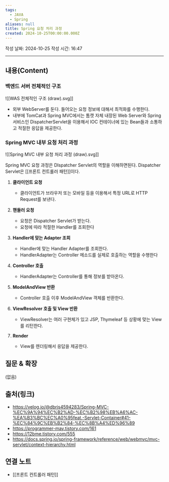 ```yaml
---
tags:
  - JAVA
  - Spring
aliases: null
title: Spring 요청 처리 과정
created: 2024-10-25T00:00:00.000Z
---
```

작성 날짜: 2024-10-25
작성 시간: 16:47


----
## 내용(Content)

### 백엔드 서버 전체적인 구조

![[WAS 전체적인 구조 (draw).svg]]

- 외부 WebServer를 둔다. 들어오는 요청 정보에 대해서 최적화를 수행한다.
- 내부에 TomCat과 Spring MVC에서는 톰캣 자체 내장된 Web Server와 Spring 서비스인 DispatcherServlet을 이용해서 IOC 컨테이너에 있는 Bean들과 소통하고 적절한 응답을 제공한다.

### Spring MVC 내부 요청 처리 과정

![[Spring MVC 내부 요청 처리 과정 (draw).svg]]

Spring MVC 요청 과정은 DIspatcher Servlet의 역할을 이해하면된다. Dispatcher Servlet은 [[프론트 컨트롤러 패턴]]이다.

1. **클라이언트 요청**
	- 클라이언트가 브라우저 또는 모바일 등을 이용해서 특정 URL로 HTTP Request를 보낸다.

2. **핸들러 요청**
	- 요청은 Dispatcher Servlet가 받는다.
	- 요청에 따라 적절한 Handler를 조회한다

3. **Handler에 맞는 Adapter 조회**
	- Handler에 맞는 Handler Adapter를 조회한다.
	- HandlerAdapter는 Controller 메소드를 실제로 호출하는 역할을 수행한다

4. **Controller 호출**
	- HandlerAdapter는 Controller를 통해 정보를 받아온다.


5. **ModelAndView 반환**
	- Controller 호출 이후 ModelAndView 객체를 반환한다.

6. **ViewResolver 호출 및 View 반환**
	- ViewResolver는 여러 구현체가 있고 JSP, Thymeleaf 등 상황에 맞는 View를 리턴한다.

7. **Render**
	- View를 렌더링해서 응답을 제공한다.


## 질문 & 확장

(없음)

## 출처(링크)

- https://velog.io/@dbrjs4594283/Spring-MVC-%EC%9A%94%EC%B2%AD-%EC%B2%98%EB%A6%AC-%EA%B3%BC%EC%A0%95feat.-Servlet-Container#41-%EC%84%9C%EB%B2%84-%EC%8B%A4%ED%96%89
- https://programmer-may.tistory.com/161
- https://12bme.tistory.com/555
- https://docs.spring.io/spring-framework/reference/web/webmvc/mvc-servlet/context-hierarchy.html

## 연결 노트

- [[프론트 컨트롤러 패턴]]







